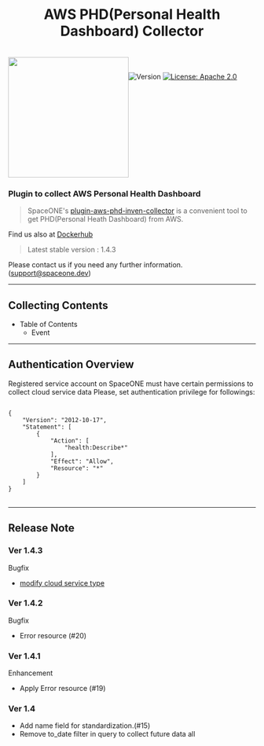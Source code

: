 <h1 align="center">AWS PHD(Personal Health Dashboard) Collector</h1>  

<br/>  
<div align="center" style="display:flex;">  
  <img width="245" src="https://spaceone-custom-assets.s3.ap-northeast-2.amazonaws.com/console-assets/icons/aws-cloudservice.svg">
  <p> 
    <br>
    <img alt="Version"  src="https://img.shields.io/badge/version-1.4.3-blue.svg?cacheSeconds=2592000"  />    
    <a href="https://www.apache.org/licenses/LICENSE-2.0"  target="_blank"><img alt="License: Apache 2.0"  src="https://img.shields.io/badge/License-Apache 2.0-yellow.svg" /></a> 
  </p> 
</div>    

### Plugin to collect AWS Personal Health Dashboard

> SpaceONE's [plugin-aws-phd-inven-collector](https://github.com/spaceone-dev/plugin-aws-phd-inven-collector) is a convenient tool to get PHD(Personal Heath Dashboard) from AWS.


Find us also at [Dockerhub](https://hub.docker.com/repository/docker/spaceone/aws-cloud-services)
> Latest stable version : 1.4.3

Please contact us if you need any further information. (<support@spaceone.dev>)

---

## Collecting Contents

* Table of Contents
    * Event


---

## Authentication Overview

Registered service account on SpaceONE must have certain permissions to collect cloud service data Please, set
authentication privilege for followings:

<pre>
<code>
{
    "Version": "2012-10-17",
    "Statement": [
        {
            "Action": [
                "health:Describe*"
            ],
            "Effect": "Allow",
            "Resource": "*"
        }
    ]
}
</code>
</pre>


---

## Release Note

### Ver 1.4.3
Bugfix
* [modify cloud service type](https://github.com/spaceone-dev/plugin-aws-phd-inven-collector/commit/a93be4c7be6e2311b19bee825243fed802020630)

### Ver 1.4.2
Bugfix
* Error resource (#20)

### Ver 1.4.1
Enhancement
* Apply Error resource (#19)

### Ver 1.4
* Add name field for standardization.(#15)
* Remove to_date filter in query to collect future data all
